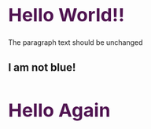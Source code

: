 <html>
   <head>
      <style>
      h1 {
         color:rgb(80, 20, 81);
         font-size: 28pt;
      }
      body {
          <img src= "https://raw.githubusercontent.com/beachbai000/Real-Website-12-3-18/master/Sky.JPG">
         <img src= "https://raw.githubusercontent.com/beachbai000/Real-Website-12-3-18/master/Sun.JPG">
         <img src= "https://raw.githubusercontent.com/beachbai000/Real-Website-12-3-18/master/IMG-0240.JPG">
         <img src= "https://raw.githubusercontent.com/beachbai000/Real-Website-12-3-18/master/IMG-0241.JPG">
         <img src= "https://raw.githubusercontent.com/beachbai000/Real-Website-12-3-18/master/IMG-0242.JPG">
         <img src= "https://raw.githubusercontent.com/beachbai000/Real-Website-12-3-18/master/IMG-0243.JPG"> 
         <img src= "https://raw.githubusercontent.com/beachbai000/Real-Website-12-3-18/master/IMG-0244.JPG">
         <img src= "https://raw.githubusercontent.com/beachbai000/Real-Website-12-3-18/master/IMG-0239.JPG">
         <img src= "https://raw.githubusercontent.com/beachbai000/Real-Website-12-3-18/master/IMG-1402.JPG">
         <img src= "https://raw.githubusercontent.com/beachbai000/Real-Website-12-3-18/master/IMG-1404.JPG">
         <img src= "https://raw.githubusercontent.com/beachbai000/Real-Website-12-3-18/master/IMG-1405.JPG">
         }
      </style>
   </head>
   <body>
      <h1>Hello World!!</h1>
      <p>The paragraph text should be unchanged</p>
      <h2>I am not blue!</h2>
      <h1>Hello Again</h1>
   </body>
</html>
